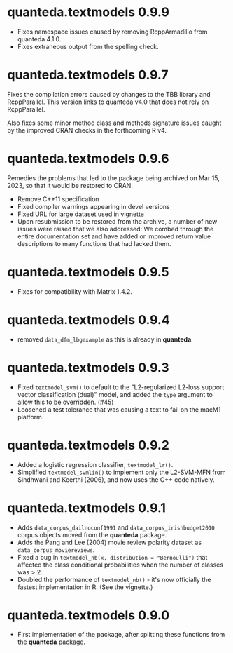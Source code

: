# quanteda.textmodels 0.9.9

* Fixes namespace issues caused by removing RcppArmadillo from quanteda 4.1.0. 
* Fixes extraneous output from the spelling check.

# quanteda.textmodels 0.9.7

Fixes the compilation errors caused by changes to the TBB library and RcppParallel. This version links to quanteda v4.0 that does not rely on RcppParallel.

Also fixes some minor method class and methods signature issues caught by the improved CRAN checks in the forthcoming R v4.

# quanteda.textmodels 0.9.6

Remedies the problems that led to the package being archived on Mar 15, 2023, so that it would be restored to CRAN.

- Remove C++11 specification
- Fixed compiler warnings appearing in devel versions
- Fixed URL for large dataset used in vignette
- Upon resubmission to be restored from the archive, a number of new issues were raised that we also addressed:  We combed through the entire documentation set and have added or improved return value descriptions to many functions that had lacked them.

# quanteda.textmodels 0.9.5

* Fixes for compatibility with Matrix 1.4.2.

# quanteda.textmodels 0.9.4

* removed `data_dfm_lbgexample` as this is already in **quanteda**.

# quanteda.textmodels 0.9.3

* Fixed `textmodel_svm()` to default to the "L2-regularized L2-loss support vector classification (dual)" model, and added the `type` argument to allow this to be overridden. (#45)
* Loosened a test tolerance that was causing a text to fail on the macM1 platform.

# quanteda.textmodels 0.9.2

* Added a logistic regression classifier, `textmodel_lr()`.
* Simplified `textmodel_svmlin()` to implement only the L2-SVM-MFN from Sindhwani and Keerthi (2006), and now uses the C++ code natively.

# quanteda.textmodels 0.9.1

* Adds `data_corpus_dailnoconf1991` and `data_corpus_irishbudget2010` corpus objects moved from the **quanteda** package.
* Adds the Pang and Lee (2004) movie review polarity dataset as `data_corpus_moviereviews`.
* Fixed a bug in `textmodel_nb(x, distribution = "Bernoulli")` that affected the class conditional probabilities when the number of classes was > 2.
* Doubled the performance of `textmodel_nb()` - it's now officially the fastest implementation in R.  (See the vignette.)

# quanteda.textmodels 0.9.0

* First implementation of the package, after splitting these functions from the **quanteda** package.
